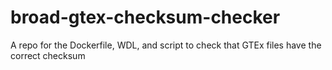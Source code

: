 # broad-gtex-checksum-checker
A repo for the Dockerfile, WDL, and script to check that GTEx files have the correct checksum
